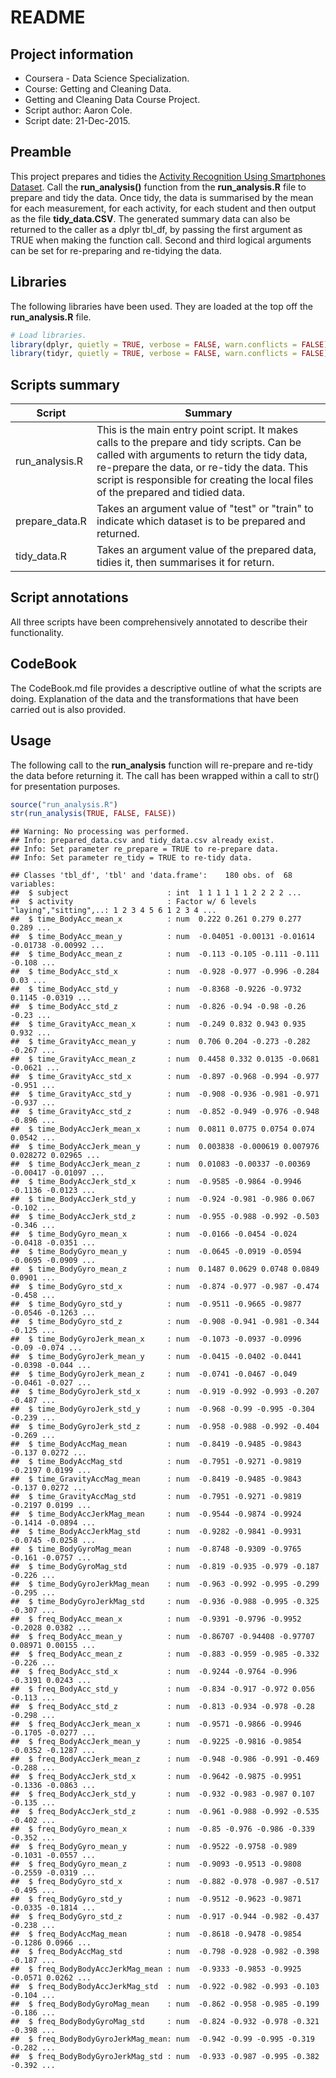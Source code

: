 README
======

Project information
-------------------

-   Coursera - Data Science Specialization.
-   Course: Getting and Cleaning Data.
-   Getting and Cleaning Data Course Project.
-   Script author: Aaron Cole.
-   Script date: 21-Dec-2015.

Preamble
--------

This project prepares and tidies the [Activity Recognition Using Smartphones Dataset](http://archive.ics.uci.edu/ml/datasets/Human+Activity+Recognition+Using+Smartphones#). Call the **run\_analysis()** function from the **run\_analysis.R** file to prepare and tidy the data. Once tidy, the data is summarised by the mean for each measurement, for each activity, for each student and then output as the file **tidy\_data.CSV**. The generated summary data can also be returned to the caller as a dplyr tbl\_df, by passing the first argument as TRUE when making the function call. Second and third logical arguments can be set for re-preparing and re-tidying the data.

Libraries
---------

The following libraries have been used. They are loaded at the top off the **run\_analysis.R** file.

``` r
# Load libraries.
library(dplyr, quietly = TRUE, verbose = FALSE, warn.conflicts = FALSE)
library(tidyr, quietly = TRUE, verbose = FALSE, warn.conflicts = FALSE)
```

Scripts summary
---------------

| Script          | Summary                                                                                                                                                                                                                                                                       |
|-----------------|-------------------------------------------------------------------------------------------------------------------------------------------------------------------------------------------------------------------------------------------------------------------------------|
| run\_analysis.R | This is the main entry point script. It makes calls to the prepare and tidy scripts. Can be called with arguments to return the tidy data, re-prepare the data, or re-tidy the data. This script is responsible for creating the local files of the prepared and tidied data. |
| prepare\_data.R | Takes an argument value of "test" or "train" to indicate which dataset is to be prepared and returned.                                                                                                                                                                        |
| tidy\_data.R    | Takes an argument value of the prepared data, tidies it, then summarises it for return.                                                                                                                                                                                       |

Script annotations
------------------

All three scripts have been comprehensively annotated to describe their functionality.

CodeBook
--------

The CodeBook.md file provides a descriptive outline of what the scripts are doing. Explanation of the data and the transformations that have been carried out is also provided.

Usage
-----

The following call to the **run\_analysis** function will re-prepare and re-tidy the data before returning it. The call has been wrapped within a call to str() for presentation purposes.

``` r
source("run_analysis.R")
str(run_analysis(TRUE, FALSE, FALSE))
```

    ## Warning: No processing was performed.
    ## Info: prepared_data.csv and tidy_data.csv already exist.
    ## Info: Set parameter re_prepare = TRUE to re-prepare data.
    ## Info: Set parameter re_tidy = TRUE to re-tidy data.

    ## Classes 'tbl_df', 'tbl' and 'data.frame':    180 obs. of  68 variables:
    ##  $ subject                      : int  1 1 1 1 1 1 2 2 2 2 ...
    ##  $ activity                     : Factor w/ 6 levels "laying","sitting",..: 1 2 3 4 5 6 1 2 3 4 ...
    ##  $ time_BodyAcc_mean_x          : num  0.222 0.261 0.279 0.277 0.289 ...
    ##  $ time_BodyAcc_mean_y          : num  -0.04051 -0.00131 -0.01614 -0.01738 -0.00992 ...
    ##  $ time_BodyAcc_mean_z          : num  -0.113 -0.105 -0.111 -0.111 -0.108 ...
    ##  $ time_BodyAcc_std_x           : num  -0.928 -0.977 -0.996 -0.284 0.03 ...
    ##  $ time_BodyAcc_std_y           : num  -0.8368 -0.9226 -0.9732 0.1145 -0.0319 ...
    ##  $ time_BodyAcc_std_z           : num  -0.826 -0.94 -0.98 -0.26 -0.23 ...
    ##  $ time_GravityAcc_mean_x       : num  -0.249 0.832 0.943 0.935 0.932 ...
    ##  $ time_GravityAcc_mean_y       : num  0.706 0.204 -0.273 -0.282 -0.267 ...
    ##  $ time_GravityAcc_mean_z       : num  0.4458 0.332 0.0135 -0.0681 -0.0621 ...
    ##  $ time_GravityAcc_std_x        : num  -0.897 -0.968 -0.994 -0.977 -0.951 ...
    ##  $ time_GravityAcc_std_y        : num  -0.908 -0.936 -0.981 -0.971 -0.937 ...
    ##  $ time_GravityAcc_std_z        : num  -0.852 -0.949 -0.976 -0.948 -0.896 ...
    ##  $ time_BodyAccJerk_mean_x      : num  0.0811 0.0775 0.0754 0.074 0.0542 ...
    ##  $ time_BodyAccJerk_mean_y      : num  0.003838 -0.000619 0.007976 0.028272 0.02965 ...
    ##  $ time_BodyAccJerk_mean_z      : num  0.01083 -0.00337 -0.00369 -0.00417 -0.01097 ...
    ##  $ time_BodyAccJerk_std_x       : num  -0.9585 -0.9864 -0.9946 -0.1136 -0.0123 ...
    ##  $ time_BodyAccJerk_std_y       : num  -0.924 -0.981 -0.986 0.067 -0.102 ...
    ##  $ time_BodyAccJerk_std_z       : num  -0.955 -0.988 -0.992 -0.503 -0.346 ...
    ##  $ time_BodyGyro_mean_x         : num  -0.0166 -0.0454 -0.024 -0.0418 -0.0351 ...
    ##  $ time_BodyGyro_mean_y         : num  -0.0645 -0.0919 -0.0594 -0.0695 -0.0909 ...
    ##  $ time_BodyGyro_mean_z         : num  0.1487 0.0629 0.0748 0.0849 0.0901 ...
    ##  $ time_BodyGyro_std_x          : num  -0.874 -0.977 -0.987 -0.474 -0.458 ...
    ##  $ time_BodyGyro_std_y          : num  -0.9511 -0.9665 -0.9877 -0.0546 -0.1263 ...
    ##  $ time_BodyGyro_std_z          : num  -0.908 -0.941 -0.981 -0.344 -0.125 ...
    ##  $ time_BodyGyroJerk_mean_x     : num  -0.1073 -0.0937 -0.0996 -0.09 -0.074 ...
    ##  $ time_BodyGyroJerk_mean_y     : num  -0.0415 -0.0402 -0.0441 -0.0398 -0.044 ...
    ##  $ time_BodyGyroJerk_mean_z     : num  -0.0741 -0.0467 -0.049 -0.0461 -0.027 ...
    ##  $ time_BodyGyroJerk_std_x      : num  -0.919 -0.992 -0.993 -0.207 -0.487 ...
    ##  $ time_BodyGyroJerk_std_y      : num  -0.968 -0.99 -0.995 -0.304 -0.239 ...
    ##  $ time_BodyGyroJerk_std_z      : num  -0.958 -0.988 -0.992 -0.404 -0.269 ...
    ##  $ time_BodyAccMag_mean         : num  -0.8419 -0.9485 -0.9843 -0.137 0.0272 ...
    ##  $ time_BodyAccMag_std          : num  -0.7951 -0.9271 -0.9819 -0.2197 0.0199 ...
    ##  $ time_GravityAccMag_mean      : num  -0.8419 -0.9485 -0.9843 -0.137 0.0272 ...
    ##  $ time_GravityAccMag_std       : num  -0.7951 -0.9271 -0.9819 -0.2197 0.0199 ...
    ##  $ time_BodyAccJerkMag_mean     : num  -0.9544 -0.9874 -0.9924 -0.1414 -0.0894 ...
    ##  $ time_BodyAccJerkMag_std      : num  -0.9282 -0.9841 -0.9931 -0.0745 -0.0258 ...
    ##  $ time_BodyGyroMag_mean        : num  -0.8748 -0.9309 -0.9765 -0.161 -0.0757 ...
    ##  $ time_BodyGyroMag_std         : num  -0.819 -0.935 -0.979 -0.187 -0.226 ...
    ##  $ time_BodyGyroJerkMag_mean    : num  -0.963 -0.992 -0.995 -0.299 -0.295 ...
    ##  $ time_BodyGyroJerkMag_std     : num  -0.936 -0.988 -0.995 -0.325 -0.307 ...
    ##  $ freq_BodyAcc_mean_x          : num  -0.9391 -0.9796 -0.9952 -0.2028 0.0382 ...
    ##  $ freq_BodyAcc_mean_y          : num  -0.86707 -0.94408 -0.97707 0.08971 0.00155 ...
    ##  $ freq_BodyAcc_mean_z          : num  -0.883 -0.959 -0.985 -0.332 -0.226 ...
    ##  $ freq_BodyAcc_std_x           : num  -0.9244 -0.9764 -0.996 -0.3191 0.0243 ...
    ##  $ freq_BodyAcc_std_y           : num  -0.834 -0.917 -0.972 0.056 -0.113 ...
    ##  $ freq_BodyAcc_std_z           : num  -0.813 -0.934 -0.978 -0.28 -0.298 ...
    ##  $ freq_BodyAccJerk_mean_x      : num  -0.9571 -0.9866 -0.9946 -0.1705 -0.0277 ...
    ##  $ freq_BodyAccJerk_mean_y      : num  -0.9225 -0.9816 -0.9854 -0.0352 -0.1287 ...
    ##  $ freq_BodyAccJerk_mean_z      : num  -0.948 -0.986 -0.991 -0.469 -0.288 ...
    ##  $ freq_BodyAccJerk_std_x       : num  -0.9642 -0.9875 -0.9951 -0.1336 -0.0863 ...
    ##  $ freq_BodyAccJerk_std_y       : num  -0.932 -0.983 -0.987 0.107 -0.135 ...
    ##  $ freq_BodyAccJerk_std_z       : num  -0.961 -0.988 -0.992 -0.535 -0.402 ...
    ##  $ freq_BodyGyro_mean_x         : num  -0.85 -0.976 -0.986 -0.339 -0.352 ...
    ##  $ freq_BodyGyro_mean_y         : num  -0.9522 -0.9758 -0.989 -0.1031 -0.0557 ...
    ##  $ freq_BodyGyro_mean_z         : num  -0.9093 -0.9513 -0.9808 -0.2559 -0.0319 ...
    ##  $ freq_BodyGyro_std_x          : num  -0.882 -0.978 -0.987 -0.517 -0.495 ...
    ##  $ freq_BodyGyro_std_y          : num  -0.9512 -0.9623 -0.9871 -0.0335 -0.1814 ...
    ##  $ freq_BodyGyro_std_z          : num  -0.917 -0.944 -0.982 -0.437 -0.238 ...
    ##  $ freq_BodyAccMag_mean         : num  -0.8618 -0.9478 -0.9854 -0.1286 0.0966 ...
    ##  $ freq_BodyAccMag_std          : num  -0.798 -0.928 -0.982 -0.398 -0.187 ...
    ##  $ freq_BodyBodyAccJerkMag_mean : num  -0.9333 -0.9853 -0.9925 -0.0571 0.0262 ...
    ##  $ freq_BodyBodyAccJerkMag_std  : num  -0.922 -0.982 -0.993 -0.103 -0.104 ...
    ##  $ freq_BodyBodyGyroMag_mean    : num  -0.862 -0.958 -0.985 -0.199 -0.186 ...
    ##  $ freq_BodyBodyGyroMag_std     : num  -0.824 -0.932 -0.978 -0.321 -0.398 ...
    ##  $ freq_BodyBodyGyroJerkMag_mean: num  -0.942 -0.99 -0.995 -0.319 -0.282 ...
    ##  $ freq_BodyBodyGyroJerkMag_std : num  -0.933 -0.987 -0.995 -0.382 -0.392 ...
